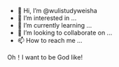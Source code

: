- 👋 Hi, I’m @wulistudyweisha
- 👀 I’m interested in ...
- 🌱 I’m currently learning ...
- 💞️ I’m looking to collaborate on ...
- 📫 How to reach me ...

<!---
wulistudyweisha/wulistudyweisha is a ✨ special ✨ repository because its `README.md` (this file) appears on your GitHub profile.
You can click the Preview link to take a look at your changes.
--->
Oh！I want to be God like!

